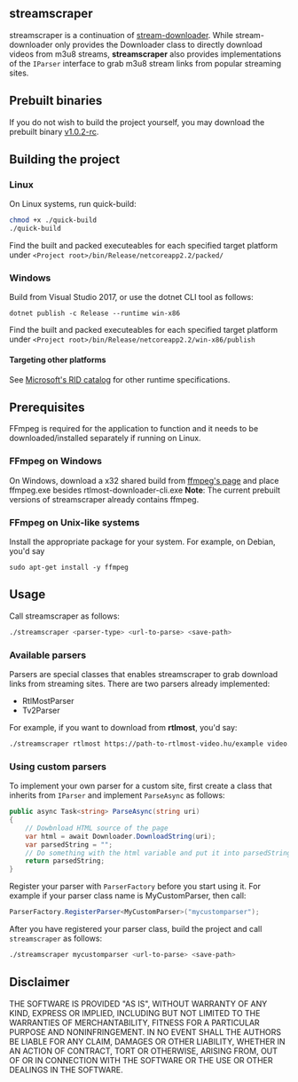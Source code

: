 ## streamscraper
streamscraper is a continuation of [stream-downloader](https://github.com/mihaly044/stream-downloader).
While stream-downloader only provides the Downloader class to directly download videos from m3u8 streams, **streamscraper** also provides  implementations of the ``IParser`` interface to grab m3u8 stream links from popular streaming sites.

## Prebuilt binaries
If you do not wish to build the project yourself, you may download the prebuilt binary [v1.0.2-rc](https://github.com/mihaly044/streamscraper/releases/tag/v1.0.2-rc).

## Building the project
### Linux
On Linux systems, run quick-build:
```bash
chmod +x ./quick-build
./quick-build
```
Find the built and packed executeables for each specified target platform under ``<Project root>/bin/Release/netcoreapp2.2/packed/``

### Windows
Build from Visual Studio 2017, or use the dotnet CLI tool as follows:
```
dotnet publish -c Release --runtime win-x86
```

Find the built and packed executeables for each specified target platform under ``<Project root>/bin/Release/netcoreapp2.2/win-x86/publish``

#### Targeting other platforms
See [Microsoft's RID catalog](https://docs.microsoft.com/en-us/dotnet/core/rid-catalog) for other runtime specifications.

## Prerequisites
FFmpeg is required for the application to function and it needs to be downloaded/installed separately if running on Linux.
### FFmpeg on Windows
On Windows, download a x32 shared build from [ffmpeg's page](https://ffmpeg.zeranoe.com/builds/) and place ffmpeg.exe besides rtlmost-downloader-cli.exe
**Note**: The current prebuilt versions of streamscraper already contains ffmpeg.
### FFmpeg on Unix-like systems
Install the appropriate package for your system. For example, on Debian, you'd say
```
sudo apt-get install -y ffmpeg
```

## Usage
Call streamscraper as follows:
```bash
./streamscraper <parser-type> <url-to-parse> <save-path>
```
### Available parsers
Parsers are special classes that enables streamscraper to grab download links from streaming sites. There are two parsers already implemented:

 - RtlMostParser
 - Tv2Parser

For example, if you want to download from **rtlmost**, you'd say:
```bash
./streamscraper rtlmost https://path-to-rtlmost-video.hu/example video.mp4
```

### Using custom parsers
To implement your own parser for a custom site, first create a class that inherits from `IParser` and implement ``ParseAsync`` as follows:

```csharp
public async Task<string> ParseAsync(string uri)
{
    // Dowbnload HTML source of the page
    var html = await Downloader.DownloadString(uri);
    var parsedString = "";
    // Do something with the html variable and put it into parsedString
    return parsedString;
}

```

Register your parser with `ParserFactory` before you start using it. For example if your parser class name is MyCustomParser, then call:

```csharp
ParserFactory.RegisterParser<MyCustomParser>("mycustomparser");
```
After you have registered your parser class, build the project and call ``streamscraper`` as follows:
```bash
./streamscraper mycustomparser <url-to-parse> <save-path>
```

## Disclaimer
THE SOFTWARE IS PROVIDED "AS IS", WITHOUT WARRANTY OF ANY KIND,
EXPRESS OR IMPLIED, INCLUDING BUT NOT LIMITED TO THE WARRANTIES OF
MERCHANTABILITY, FITNESS FOR A PARTICULAR PURPOSE AND NONINFRINGEMENT.
IN NO EVENT SHALL THE AUTHORS BE LIABLE FOR ANY CLAIM, DAMAGES OR
OTHER LIABILITY, WHETHER IN AN ACTION OF CONTRACT, TORT OR OTHERWISE,
ARISING FROM, OUT OF OR IN CONNECTION WITH THE SOFTWARE OR THE USE OR
OTHER DEALINGS IN THE SOFTWARE.
